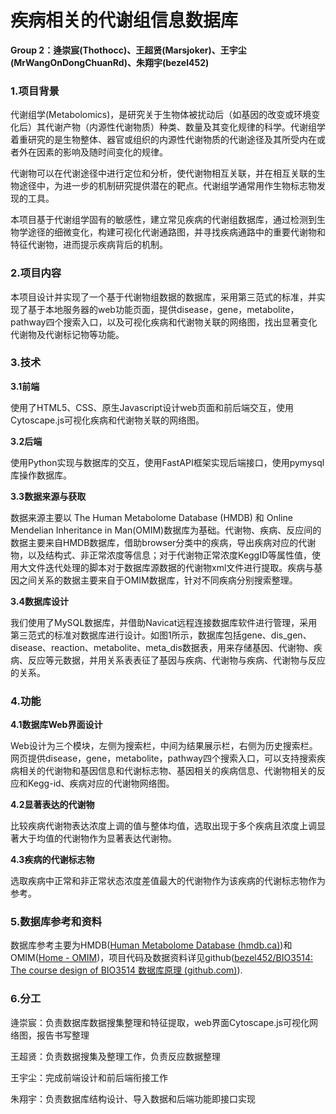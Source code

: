 # 疾病相关的代谢组信息数据库

**Group 2：逄崇宸(Thothocc)、王超贤(Marsjoker)、王宇尘(MrWangOnDongChuanRd)、朱翔宇(bezel452)**



### 1.项目背景

代谢组学(Metabolomics)，是研究关于生物体被扰动后（如基因的改变或环境变化后）其代谢产物（内源性代谢物质）种类、数量及其变化规律的科学。代谢组学着重研究的是生物整体、器官或组织的内源性代谢物质的代谢途径及其所受内在或者外在因素的影响及随时间变化的规律。

代谢物可以在代谢途径中进行定位和分析，使代谢物相互关联，并在相互关联的生物途径中，为进一步的机制研究提供潜在的靶点。代谢组学通常用作生物标志物发现的工具。

本项目基于代谢组学固有的敏感性，建立常见疾病的代谢组数据库，通过检测到生物学途径的细微变化，构建可视化代谢通路图，并寻找疾病通路中的重要代谢物和特征代谢物，进而提示疾病背后的机制。

###  2.项目内容

本项目设计并实现了一个基于代谢物组数据的数据库，采用第三范式的标准，并实现了基于本地服务器的web功能页面，提供disease，gene，metabolite，pathway四个搜索入口，以及可视化疾病和代谢物关联的网络图，找出显著变化代谢物及代谢标记物等功能。

### 3.技术

**3.1前端** 

使用了HTML5、CSS、原生Javascript设计web页面和前后端交互，使用Cytoscape.js可视化疾病和代谢物关联的网络图。

**3.2后端** 

使用Python实现与数据库的交互，使用FastAPI框架实现后端接口，使用pymysql库操作数据库。

**3.3数据来源与获取**

数据来源主要以 The Human Metabolome Database (HMDB) 和 Online Mendelian Inheritance in Man(OMIM)数据库为基础。代谢物、疾病、反应间的数据主要来自HMDB数据库，借助browser分类中的疾病，导出疾病对应的代谢物，以及结构式、非正常浓度等信息；对于代谢物正常浓度KeggID等属性值，使用大文件迭代处理的脚本对于数据库源数据的代谢物xml文件进行提取。疾病与基因之间关系的数据主要来自于OMIM数据库，针对不同疾病分别搜索整理。

**3.4数据库设计** 

我们使用了MySQL数据库，并借助Navicat远程连接数据库软件进行管理，采用第三范式的标准对数据库进行设计。如图1所示，数据库包括gene、dis_gen、disease、reaction、metabolite、meta_dis数据表，用来存储基因、代谢物、疾病、反应等元数据，并用关系表表征了基因与疾病、代谢物与疾病、代谢物与反应的关系。

### 4.功能

**4.1数据库Web界面设计**

Web设计为三个模块，左侧为搜索栏，中间为结果展示栏，右侧为历史搜索栏。网页提供disease，gene，metabolite，pathway四个搜索入口，可以支持搜索疾病相关的代谢物和基因信息和代谢标志物、基因相关的疾病信息、代谢物相关的反应和Kegg-id、疾病对应的代谢物网络图。

**4.2显著表达的代谢物**

 比较疾病代谢物表达浓度上调的值与整体均值，选取出现于多个疾病且浓度上调显著大于均值的代谢物作为显著表达代谢物。

**4.3疾病的代谢标志物**

 选取疾病中正常和非正常状态浓度差值最大的代谢物作为该疾病的代谢标志物作为参考。



### 5.数据库参考和资料

数据库参考主要为HMDB([Human Metabolome Database (hmdb.ca)](https://hmdb.ca/))和OMIM([Home - OMIM](https://www.omim.org/))，项目代码及数据资料详见github([bezel452/BIO3514: The course design of BIO3514 数据库原理 (github.com)](https://github.com/bezel452/BIO3514)).



### 6.分工

逄崇宸：负责数据库数据搜集整理和特征提取，web界面Cytoscape.js可视化网络图，报告书写整理

王超贤：负责数据搜集及整理工作，负责反应数据整理

王宇尘：完成前端设计和前后端衔接工作

朱翔宇：负责数据库结构设计、导入数据和后端功能即接口实现
